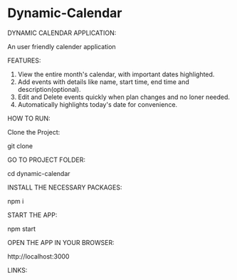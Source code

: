 # Dynamic-Calendar

DYNAMIC CALENDAR APPLICATION:

An user friendly calender application

 FEATURES:

1. View the entire month's calendar, with important dates highlighted.
2. Add events with details like name, start time, end time and description(optional).
3. Edit and Delete events quickly when plan changes and no loner needed.
4. Automatically highlights today's date for convenience.

HOW TO RUN:

Clone the Project:

git clone 

GO TO PROJECT FOLDER:

cd dynamic-calendar

INSTALL THE NECESSARY PACKAGES:

npm i

START THE APP:

npm start

OPEN THE APP IN YOUR BROWSER:

http://localhost:3000

LINKS:
    





